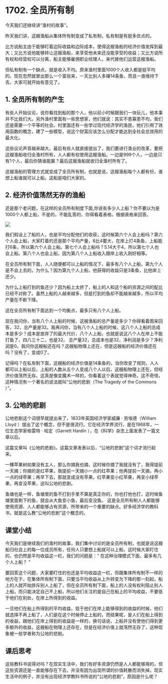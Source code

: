 # 1702. 全员所有制
今天我们还继续讲“渔村的故事”。

昨天我们讲，这艘渔船从集体所有制变成了私有制，私有制是有挺多优点的。

比方说船主由于能够盯着边际收益和边际成本，使得这艘渔船的经济价值发挥到最大；又比方说他能够转让这艘渔船，来享受他未来还没能享受的收益；又比方说所有权和经营权可以分离，船主能够雇佣职业经理人，来代替他们运营这艘渔船。

但私有制有一个缺点，就是收入不均。原来渔村里面1000个人收入都是挺平均的，现在忽然就冒出那么一个富翁来，一天比别人多赚14条鱼，而且一直维持下去，大家可就开始有意见了。

## 1. 全员所有制的产生
有些人开始议论，说你看找到船的那个人，他以前小时候跟我们一块玩儿，他本事并不比我们大。另外渔村里面有一些思想家，他们就说：其实不患寡患不均，我们还是需要一个平等的社会。村里面还有一些学过现代经济学的渔民，他们引用了效用函数的概念，建了一些模型，说这个财富应该怎么分配才能达到全社会总效用的最大化。

这些议论声音越来越大，最后有些人就直接提出了，我们要进行渔业的改革，要把这艘渔船收归全渔村所有，人人都有权使用这艘渔船。一边是999个人，一边是只有1个人，最后你猜谁能赢？最后这艘渔船就收归全渔村所有了。

这艘渔船的管理方式就变成了全员所有制，也就是说，这艘渔船每个人都有份，谁想上船谁就可以上船，这船是咱们大家的。

## 2. 经济价值荡然无存的渔船
还是那个老问题，在这样的全员所有制度下面,你说有多少人上船？你不要以为是1000个人都上船，不是的，不能乱答的，你得看着表格，根据表格来回答。 

![](https://raw.githubusercontent.com/dalong0514/selfstudy/master/%E5%9B%BE%E7%89%87%E9%93%BE%E6%8E%A5%E5%BA%93/%E8%96%9B%E5%85%86%E4%B8%B0/1701.jpg)

我们假设上了船的人，也是平均分配他们的收获，这时候第六个人会上船吗？第六个人会上船，大家盯着的还是那个平均产量，6比4要大，在岸上打4条鱼，上船能打6条，所以第六个人会上船。第七个人会上船吗？5.14大于4，所以第七个人也会上船。第八个人也会上船，因为第八个人上船收入跟岸上收入刚好相等。 

在全员所有制下面，人人随便都可以上船的情况下，最多有八个人上船，第九个人是不会上去的，为什么？因为第九个人上船，他获得的收益只是3条鱼，比他岸上还少。

为什么上船打到的鱼还少？因为船上太挤了，船上的人和这个船的资源之间的配比已经不对称了。虽然上船的人越来越多，但是打到的鱼却不能越来越多，所以平均产量在不断下降。

这在全员所有制下面达到一个均衡点，最多只有八个人上船。

现在我问你，当有八个人上船的时候，这艘渔船的总产量是多少？你得看着图来回答，32，总产量是32。我再问你，当有八个人上船的时候，这八个人上船的总成本是多少？成本是放弃了的最大代价，八个人上船，也就是说这八个人在岸上不能打鱼了，四八三十二，也是32。
总产量32，总成本也是32，净利润是多少？净利润是0。我问你这艘船还在吗？这艘船物理上还在，但是这艘船的经济价值还在吗？没有了，变成0了。

记得吗？在私有制下面，这艘船的经济价值是14条鱼的，当你改变了规则，人人都可以上船以后，上船的人数从五个人变成八个人以后，这艘船物理上还在，但经济价值荡然无存。这真是像变魔术一样的，你看着这个表就觉得神奇。这不奇怪，这种情况有一个著名的说法就叫“公地的悲剧（The Tragedy of the Commons ）”。

## 3. 公地的悲剧
公地悲剧这个词很早就提出来了，1833年英国经济学家威廉 · 劳埃德（William Lloyd ）提出了这个概念，但不是很流行。它在经济学界流行，是在1968年，一位生态学家格雷特 · 哈定（Garrett Hardin ），在《科学》杂志上面发表了一篇文章以后。

这篇文章叫《公地的悲剧》。这篇文章发表以后，“公地的悲剧”这个词才流行起来。

一棵苹果树如果没有主人，那么你摘我也摘，这时候你摘了我就没有了，我得提前一天摘；你摘的是红苹果，我提前一天摘小一点的红苹果；他再提前一天摘，再小一点的绿苹果；再早下去，那就变成没有苹果。红苹果变小红苹果，再变小绿苹果，再变没苹果，这叫公地的悲剧。

鱼塘也是一样，鱼塘里的鱼不打到手里不算是真正你的，你也打他也打，这时候鱼塘里面剩下的鱼，就会从大鱼变小鱼，最后变没鱼。
这是全员所有制人人都能够使用资源、人人都能够占有资源，所带来的一个重要的缺点。好多经济学的教科书，就是这么教“公地的悲剧”这个概念的。

## 课堂小结
今天我们是继续我们的渔村的故事，我们集中讨论的是全员所有制，也就是说这艘船归社会上的每一位成员所有，任何人只要想上船就可以上船，这时候大家盯住的，也仍然是平均收益这一栏，我们的问题是：“ 在这种治理模式下面，最多有几个人上船？ ”

要回答这个问题，大家要盯住的也还是平均收益这一栏，但跟集体所有制不一样的地方在于，在集体所有制下面，只要当平均收益从上升转变为下降的那一刻起，船上的人就开始排斥别人上船了，但在全员所有制下面，船上的人没有权利阻止别人上船，而只能决定自己不上船，所以他们关注的是自己在船上的平均收益，不要低于他们在别处，在岸上所得到的收益。

一旦他们在船上所得到的平均收益，低于他们在岸上能够得到的收益的时候，他们就选择不再上船了，人们是在这个时候停止上船的，而结果呢，是人们在船上得到的收益，跟他们在岸上得到的收益是一样的，换句话说，上船并没有使他们得到更多额外的收益，这艘船在物理上还存在，但是在经济价值上就荡然无存了，这种现象被一些学者称为公地的悲剧。
## 课后思考
这些教科书说得对吗？在现实生活中，我们有好多资源仍然是人人都能够用的，但这些资源还是一直能够存在下去，并没有因为出现所谓的价值耗散而消失掉。现实生活中的例子，并没有出现经济学教科书所说的“公地的悲剧”，原因是什么呢？